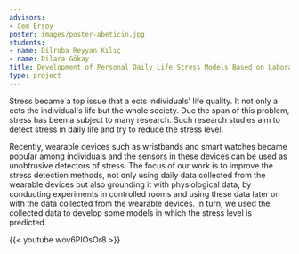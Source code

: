 ```yaml
---
advisors:
- Cem Ersoy
poster: images/poster-abeticin.jpg
students:
- name: Dilruba Reyyan Kılıç
- name: Dilara Gökay
title: Development of Personal Daily Life Stress Models Based on Laboratory Settings
type: project
---
```


Stress became a top issue that a ects individuals' life quality. It not only a ects the individual's life but the whole society. Due the span of this problem, stress has been a subject to many research. Such research studies aim to detect stress in daily life and try to reduce the stress level.


Recently, wearable devices such as wristbands and smart watches became popular among individuals and the sensors in these devices can be used as unobtrusive detectors of stress. The focus of our work is to improve the stress detection methods, not only using daily data collected from the wearable devices but also grounding it with physiological data, by conducting experiments in controlled rooms and using these data later on with the data collected from the wearable devices. In turn, we used the collected data to develop some models in which the stress level is predicted.


{{< youtube wov6PIOsOr8 >}}
